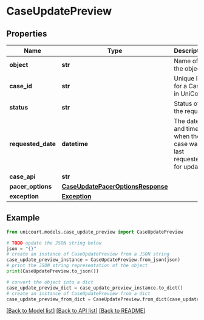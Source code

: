 # CaseUpdatePreview


## Properties

Name | Type | Description | Notes
------------ | ------------- | ------------- | -------------
**object** | **str** | Name of the object. | [default to 'CaseUpdatePreview']
**case_id** | **str** | Unique Id for a Case in UniCourt. | 
**status** | **str** | Status of the request. | 
**requested_date** | **datetime** | The date and time when the case was last requested for update  | 
**case_api** | **str** |  | 
**pacer_options** | [**CaseUpdatePacerOptionsResponse**](CaseUpdatePacerOptionsResponse.md) |  | 
**exception** | [**Exception**](Exception.md) |  | 

## Example

```python
from unicourt.models.case_update_preview import CaseUpdatePreview

# TODO update the JSON string below
json = "{}"
# create an instance of CaseUpdatePreview from a JSON string
case_update_preview_instance = CaseUpdatePreview.from_json(json)
# print the JSON string representation of the object
print(CaseUpdatePreview.to_json())

# convert the object into a dict
case_update_preview_dict = case_update_preview_instance.to_dict()
# create an instance of CaseUpdatePreview from a dict
case_update_preview_from_dict = CaseUpdatePreview.from_dict(case_update_preview_dict)
```
[[Back to Model list]](../README.md#documentation-for-models) [[Back to API list]](../README.md#documentation-for-api-endpoints) [[Back to README]](../README.md)



